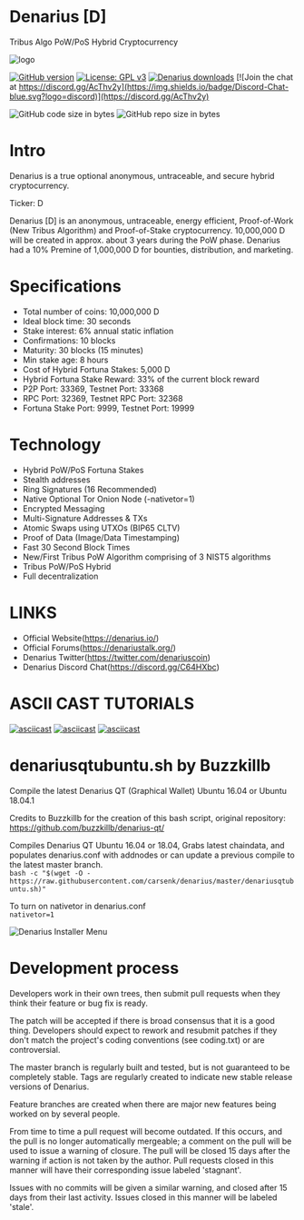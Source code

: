 # Denarius [D]
Tribus Algo PoW/PoS Hybrid Cryptocurrency

![logo](https://i.imgur.com/QBxqxZH.png)

[![GitHub version](https://img.shields.io/github/release/carsenk/denarius.svg)](https://badge.fury.io/gh/carsenk%2Fdenarius)
[![License: GPL v3](https://img.shields.io/badge/License-MIT-blue.svg)](https://github.com/carsenk/denarius/blob/master/COPYING)
[![Denarius downloads](https://img.shields.io/github/downloads/carsenk/denarius/total.svg?maxAge=2592000)](https://github.com/carsenk/denarius/releases)
[![Join the chat at https://discord.gg/AcThv2y](https://img.shields.io/badge/Discord-Chat-blue.svg?logo=discord)](https://discord.gg/AcThv2y)

![GitHub code size in bytes](https://img.shields.io/github/languages/code-size/carsenk/denarius.svg) ![GitHub repo size in bytes](https://img.shields.io/github/repo-size/carsenk/denarius.svg)

Intro
==========================
Denarius is a true optional anonymous, untraceable, and secure hybrid cryptocurrency.

Ticker: D

Denarius [D] is an anonymous, untraceable, energy efficient, Proof-of-Work (New Tribus Algorithm) and Proof-of-Stake cryptocurrency.
10,000,000 D will be created in approx. about 3 years during the PoW phase. Denarius had a 10% Premine of 1,000,000 D for bounties, distribution, and marketing.

Specifications
==========================
* Total number of coins: 10,000,000 D
* Ideal block time: 30 seconds
* Stake interest: 6% annual static inflation
* Confirmations: 10 blocks
* Maturity: 30 blocks (15 minutes)
* Min stake age: 8 hours
* Cost of Hybrid Fortuna Stakes: 5,000 D
* Hybrid Fortuna Stake Reward: 33% of the current block reward
* P2P Port: 33369, Testnet Port: 33368
* RPC Port: 32369, Testnet RPC Port: 32368
* Fortuna Stake Port: 9999, Testnet Port: 19999

Technology
==========================
* Hybrid PoW/PoS Fortuna Stakes
* Stealth addresses
* Ring Signatures (16 Recommended)
* Native Optional Tor Onion Node (-nativetor=1)
* Encrypted Messaging
* Multi-Signature Addresses & TXs
* Atomic Swaps using UTXOs (BIP65 CLTV)
* Proof of Data (Image/Data Timestamping)
* Fast 30 Second Block Times
* New/First Tribus PoW Algorithm comprising of 3 NIST5 algorithms
* Tribus PoW/PoS Hybrid
* Full decentralization

LINKS
==========================
* Official Website(https://denarius.io/)
* Official Forums(https://denariustalk.org/)
* Denarius Twitter(https://twitter.com/denariuscoin)
* Denarius Discord Chat(https://discord.gg/C64HXbc)

ASCII CAST TUTORIALS
==========================
[![asciicast](https://asciinema.org/a/179356.png)](https://asciinema.org/a/179356)
[![asciicast](https://asciinema.org/a/179362.png)](https://asciinema.org/a/179362)
[![asciicast](https://asciinema.org/a/179355.png)](https://asciinema.org/a/179355)

denariusqtubuntu.sh by Buzzkillb
===========================
Compile the latest Denarius QT (Graphical Wallet) Ubuntu 16.04 or Ubuntu 18.04.1

Credits to Buzzkillb for the creation of this bash script, original repository: https://github.com/buzzkillb/denarius-qt/

Compiles Denarius QT Ubuntu 16.04 or 18.04, Grabs latest chaindata, and populates denarius.conf with addnodes or can update a previous compile to the latest master branch.  
```bash -c "$(wget -O - https://raw.githubusercontent.com/carsenk/denarius/master/denariusqtubuntu.sh)"```  

To turn on nativetor in denarius.conf  
```nativetor=1```  

![Denarius Installer Menu](https://raw.githubusercontent.com/buzzkillb/denarius-qt/master/compile-menu.PNG)  

Development process
===========================

Developers work in their own trees, then submit pull requests when
they think their feature or bug fix is ready.

The patch will be accepted if there is broad consensus that it is a
good thing.  Developers should expect to rework and resubmit patches
if they don't match the project's coding conventions (see coding.txt)
or are controversial.

The master branch is regularly built and tested, but is not guaranteed
to be completely stable. Tags are regularly created to indicate new
stable release versions of Denarius.

Feature branches are created when there are major new features being
worked on by several people.

From time to time a pull request will become outdated. If this occurs, and
the pull is no longer automatically mergeable; a comment on the pull will
be used to issue a warning of closure. The pull will be closed 15 days
after the warning if action is not taken by the author. Pull requests closed
in this manner will have their corresponding issue labeled 'stagnant'.

Issues with no commits will be given a similar warning, and closed after
15 days from their last activity. Issues closed in this manner will be
labeled 'stale'.

